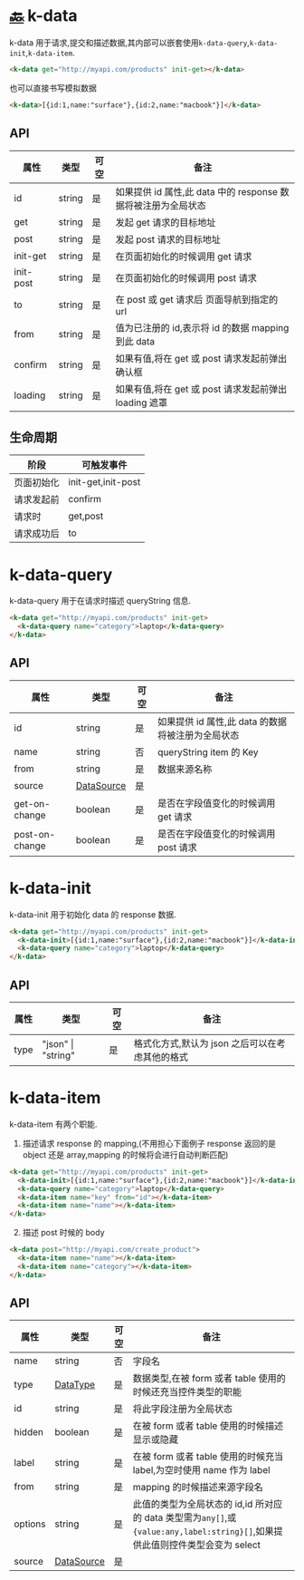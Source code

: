 # [🔙](./index.md) k-data

k-data 用于请求,提交和描述数据,其内部可以嵌套使用`k-data-query`,`k-data-init`,`k-data-item`.

```html
<k-data get="http://myapi.com/products" init-get></k-data>
```

也可以直接书写模拟数据

```html
<k-data>[{id:1,name:"surface"},{id:2,name:"macbook"}]</k-data>
```

## API

| 属性      | 类型   | 可空 | 备注                                                          |
| --------- | ------ | ---- | ------------------------------------------------------------- |
| id        | string | 是   | 如果提供 id 属性,此 data 中的 response 数据将被注册为全局状态 |
| get       | string | 是   | 发起 get 请求的目标地址                                       |
| post      | string | 是   | 发起 post 请求的目标地址                                      |
| init-get  | string | 是   | 在页面初始化的时候调用 get 请求                               |
| init-post | string | 是   | 在页面初始化的时候调用 post 请求                              |
| to        | string | 是   | 在 post 或 get 请求后 页面导航到指定的 url                    |
| from      | string | 是   | 值为已注册的 id,表示将 id 的数据 mapping 到此 data            |
| confirm   | string | 是   | 如果有值,将在 get 或 post 请求发起前弹出确认框                |
| loading   | string | 是   | 如果有值,将在 get 或 post 请求发起前弹出 loading 遮罩         |

## 生命周期

| 阶段       | 可触发事件         |
| ---------- | ------------------ |
| 页面初始化 | init-get,init-post |
| 请求发起前 | confirm            |
| 请求时     | get,post           |
| 请求成功后 | to                 |

# k-data-query

k-data-query 用于在请求时描述 queryString 信息.

```html
<k-data get="http://myapi.com/products" init-get>
  <k-data-query name="category">laptop</k-data-query>
</k-data>
```

## API

| 属性           | 类型                                 | 可空 | 备注                                              |
| -------------- | ------------------------------------ | ---- | ------------------------------------------------- |
| id             | string                               | 是   | 如果提供 id 属性,此 data 的数据将被注册为全局状态 |
| name           | string                               | 否   | queryString item 的 Key                           |
| from           | string                               | 是   | 数据来源名称                                      |
| source         | [DataSource](./types.md#data-source) | 是   |                                                   |
| get-on-change  | boolean                              | 是   | 是否在字段值变化的时候调用 get 请求               |
| post-on-change | boolean                              | 是   | 是否在字段值变化的时候调用 post 请求              |

# k-data-init

k-data-init 用于初始化 data 的 response 数据.

```html
<k-data get="http://myapi.com/products" init-get>
  <k-data-init>[{id:1,name:"surface"},{id:2,name:"macbook"}]</k-data-init>
  <k-data-query name="category">laptop</k-data-query>
</k-data>
```

## API

| 属性 | 类型               | 可空 | 备注                                            |
| ---- | ------------------ | ---- | ----------------------------------------------- |
| type | "json" \| "string" | 是   | 格式化方式,默认为 json 之后可以在考虑其他的格式 |

# k-data-item

k-data-item 有两个职能.

1. 描述请求 response 的 mapping,(不用担心下面例子 response 返回的是 object 还是 array,mapping 的时候将会进行自动判断匹配)

```html
<k-data get="http://myapi.com/products" init-get>
  <k-data-init>[{id:1,name:"surface"},{id:2,name:"macbook"}]</k-data-init>
  <k-data-query name="category">laptop</k-data-query>
  <k-data-item name="key" from="id"></k-data-item>
  <k-data-item name="name"></k-data-item>
</k-data>
```

2. 描述 post 时候的 body

```html
<k-data post="http://myapi.com/create_product">
  <k-data-item name="name"></k-data-item>
  <k-data-item name="category"></k-data-item>
</k-data>
```

## API

| 属性    | 类型                                 | 可空 | 备注                                                                                                                          |
| ------- | ------------------------------------ | ---- | ----------------------------------------------------------------------------------------------------------------------------- |
| name    | string                               | 否   | 字段名                                                                                                                        |
| type    | [DataType](./types.md#data-type)     | 是   | 数据类型,在被 form 或者 table 使用的时候还充当控件类型的职能                                                                  |
| id      | string                               | 是   | 将此字段注册为全局状态                                                                                                        |
| hidden  | boolean                              | 是   | 在被 form 或者 table 使用的时候描述显示或隐藏                                                                                 |
| label   | string                               | 是   | 在被 form 或者 table 使用的时候充当 label,为空时使用 name 作为 label                                                          |
| from    | string                               | 是   | mapping 的时候描述来源字段名                                                                                                  |
| options | string                               | 是   | 此值的类型为全局状态的 id,id 所对应的 data 类型需为`any[]`,或`{value:any,label:string}[]`,如果提供此值则控件类型会变为 select |
| source  | [DataSource](./types.md#data-source) | 是   |                                                                                                                               |
